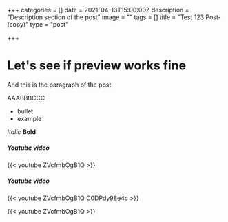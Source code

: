 +++
categories = []
date = 2021-04-13T15:00:00Z
description = "Description section of the post"
image = ""
tags = []
title = "Test 123 Post-(copy)"
type = "post"

+++
# Let's see if preview works fine

And this is the paragraph of the post

AAABBBCCC

* bullet
* example

_Italic_
**Bold**

##### Youtube video

{{< youtube ZVcfmbOgB1Q >}}

##### Youtube video

{{< youtube ZVcfmbOgB1Q C0DPdy98e4c >}}

{{< youtube ZVcfmbOgB1Q >}}